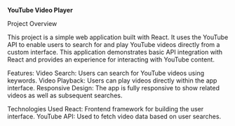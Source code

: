 **YouTube Video Player**

Project Overview

This project is a simple web application built with React. It uses the YouTube API to enable users to search for and play YouTube videos directly from a custom interface. This application demonstrates basic API integration with React and provides an experience for interacting with YouTube content.

Features:
Video Search: Users can search for YouTube videos using keywords.
Video Playback: Users can play videos directly within the app interface.
Responsive Design: The app is fully responsive to show related videos as well as subsequent searches.

Technologies Used
React: Frontend framework for building the user interface.
YouTube API: Used to fetch video data based on user searches.
